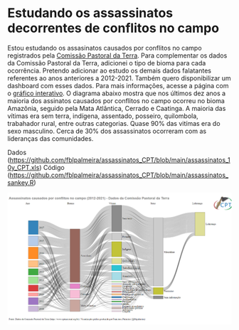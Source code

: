 # Estudando os assassinatos decorrentes de conflitos no campo

Estou estudando os assasinatos causados por conflitos no campo registrados pela [Comissão Pastoral da Terra](https://www.cptnacional.org.br/downlods/category/5-assassinatos). Para complementar os dados da Comissão Pastoral da Terra, adicionei o tipo de bioma para cada ocorrência. Pretendo adicionar ao estudo os demais dados falatantes referentes ao anos anteriores a 2012-2021. Também quero disponibilizar um dashboard com esses dados. Para mais informações, acesse a página com o [gráfico interativo](https://rpubs.com/fblpalmeira/Assassinatos_CPT). O diagrama abaixo mostra que nos últimos dez anos a maioria dos assinatos causados por conflitos no campo ocorreu no bioma Amazônia, seguido pela Mata Atlântica, Cerrado e Caatinga. A maioria das vítimas era sem terra, indígena, assentado, posseiro, quilombola, trabahador rural, entre outras categorias. Quase 90% das vitímas era do sexo masculino. Cerca de 30% dos assassinatos ocorreram com as lideranças das comunidades.

Dados (https://github.com/fblpalmeira/assassinatos_CPT/blob/main/assassinatos_10y_CPT.xls)
Código (https://github.com/fblpalmeira/assassinatos_CPT/blob/main/assassinatos_sankey.R)

<img src="https://github.com/fblpalmeira/assassinatos_CPT/blob/main/network.png"/>


